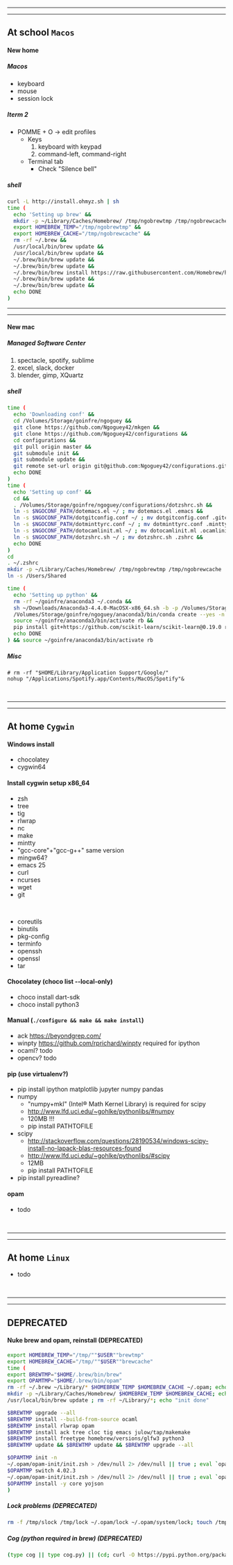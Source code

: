 
<br/>

----
----

## At school `Macos`

#### New home
##### Macos
- keyboard
- mouse
- session lock

##### Iterm 2
- POMME + O -> edit profiles
  - Keys
    1. keyboard with keypad
    2. command-left, command-right
  - Terminal tab
    - Check "Silence bell"

##### shell
```sh
curl -L http://install.ohmyz.sh | sh
time (
  echo 'Setting up brew' &&
  mkdir -p ~/Library/Caches/Homebrew/ /tmp/ngobrewtmp /tmp/ngobrewcache &&
  export HOMEBREW_TEMP="/tmp/ngobrewtmp" &&
  export HOMEBREW_CACHE="/tmp/ngobrewcache" &&
  rm -rf ~/.brew &&
  /usr/local/bin/brew update &&
  /usr/local/bin/brew update &&
  ~/.brew/bin/brew update &&
  ~/.brew/bin/brew update &&
  ~/.brew/bin/brew install https://raw.githubusercontent.com/Homebrew/homebrew-core/ecc7bdd8435ec3965ac7095efdead3bb49f378ed/Formula/emacs.rb ack tree cloc tig tmux &&
  ~/.brew/bin/brew update &&
  ~/.brew/bin/brew update &&
  echo DONE
)
```

----
----

#### New mac
##### Managed Software Center
1. spectacle, spotify, sublime
2. excel, slack, docker
3. blender, gimp, XQuartz

##### shell
```sh
time (
  echo 'Downloading conf' &&
  cd /Volumes/Storage/goinfre/ngoguey &&
  git clone https://github.com/Ngoguey42/mkgen &&
  git clone https://github.com/Ngoguey42/configurations &&
  cd configurations &&
  git pull origin master &&
  git submodule init &&
  git submodule update &&
  git remote set-url origin git@github.com:Ngoguey42/configurations.git &&
  echo DONE
)
time (
  echo 'Setting up conf' &&
  cd &&
  . /Volumes/Storage/goinfre/ngoguey/configurations/dotzshrc.sh &&
  ln -s $NGOCONF_PATH/dotemacs.el ~/ ; mv dotemacs.el .emacs &&
  ln -s $NGOCONF_PATH/dotgitconfig.conf ~/ ; mv dotgitconfig.conf .gitconfig &&
  ln -s $NGOCONF_PATH/dotminttyrc.conf ~/ ; mv dotminttyrc.conf .minttyrc &&
  ln -s $NGOCONF_PATH/dotocamlinit.ml ~/ ; mv dotocamlinit.ml .ocamlinit &&
  ln -s $NGOCONF_PATH/dotzshrc.sh ~/ ; mv dotzshrc.sh .zshrc &&
  echo DONE
)
cd
. ~/.zshrc
mkdir -p ~/Library/Caches/Homebrew/ /tmp/ngobrewtmp /tmp/ngobrewcache
ln -s /Users/Shared

time (
  echo 'Setting up python' &&
  rm -rf ~/goinfre/anaconda3 ~/.conda &&
  sh ~/Downloads/Anaconda3-4.4.0-MacOSX-x86_64.sh -b -p /Volumes/Storage/goinfre/ngoguey/anaconda3 &&
  /Volumes/Storage/goinfre/ngoguey/anaconda3/bin/conda create --yes -n rb python=3.6 gdal opencv scipy ipython matplotlib jupyter pandas pylint affine pytest pytest-cov affine shapely pep8 cython &&
  source ~/goinfre/anaconda3/bin/activate rb &&
  pip install git+https://github.com/scikit-learn/scikit-learn@0.19.0 rasterio fiona &&
  echo DONE
) && source ~/goinfre/anaconda3/bin/activate rb
```

##### Misc
```
# rm -rf "$HOME/Library/Application Support/Google/"
nohup "/Applications/Spotify.app/Contents/MacOS/Spotify"&
```

<br/>

----
----

## At home `Cygwin`

#### Windows install
- chocolatey
- cygwin64

#### Install cygwin setup x86_64
- zsh
- tree
- tig
- rlwrap
- nc
- make
- mintty
- "gcc-core"+"gcc-g++" same version
- mingw64?
- emacs 25
- curl
- ncurses
- wget
- git

<br/>

- coreutils
- binutils
- pkg-config
- terminfo
- openssh
- openssl
- tar

#### Chocolatey (choco list --local-only)
- choco install dart-sdk
- choco install python3

#### Manual (`./configure && make && make install`)
- ack https://beyondgrep.com/
- winpty https://github.com/rprichard/winpty required for ipython
- ocaml? todo
- opencv? todo

#### pip (use virtualenv?)
- pip install ipython matplotlib jupyter numpy pandas
- numpy
  - "numpy+mkl" (Intel® Math Kernel Library) is required for scipy
  - http://www.lfd.uci.edu/~gohlke/pythonlibs/#numpy
  - 120MB !!!
  - pip install PATHTOFILE
- scipy
  - http://stackoverflow.com/questions/28190534/windows-scipy-install-no-lapack-blas-resources-found
  - http://www.lfd.uci.edu/~gohlke/pythonlibs/#scipy
  - 12MB
  - pip install PATHTOFILE
- pip install pyreadline?

#### opam
- todo

<br/>

----
----

## At home `Linux`
- todo

<br/>

----
----

## DEPRECATED

#### Nuke brew and opam, reinstall (DEPRECATED)
```sh
export HOMEBREW_TEMP="/tmp/""$USER""brewtmp"
export HOMEBREW_CACHE="/tmp/""$USER""brewcache"
time (
export BREWTMP="$HOME/.brew/bin/brew"
export OPAMTMP="$HOME/.brew/bin/opam"
rm -rf ~/.brew ~/Library/* $HOMEBREW_TEMP $HOMEBREW_CACHE ~/.opam; echo "RM done"
mkdir -p ~/Library/Caches/Homebrew/ $HOMEBREW_TEMP $HOMEBREW_CACHE; echo "MKDIR done"
/usr/local/bin/brew update ; rm -rf ~/Library/*; echo "init done"

$BREWTMP upgrade --all
$BREWTMP install --build-from-source ocaml
$BREWTMP install rlwrap opam
$BREWTMP install ack tree cloc tig emacs julow/tap/makemake
$BREWTMP install freetype homebrew/versions/glfw3 python3
$BREWTMP update && $BREWTMP update && $BREWTMP upgrade --all

$OPAMTMP init -n
~/.opam/opam-init/init.zsh > /dev/null 2> /dev/null || true ; eval `opam config env`
$OPAMTMP switch 4.02.3
~/.opam/opam-init/init.zsh > /dev/null 2> /dev/null || true ; eval `opam config env`
$OPAMTMP install -y core yojson
)
```

##### Lock problems (DEPRECATED)
```sh
rm -f /tmp/slock /tmp/lock ~/.opam/lock ~/.opam/system/lock; touch /tmp/slock; touch /tmp/lock; ln -s /tmp/lock ~/.opam/lock; ln -s /tmp/slock ~/.opam/system/lock
```

##### Cog (python required in brew) (DEPRECATED)
```sh
(type cog || type cog.py) || (cd; curl -O https://pypi.python.org/packages/source/c/cogapp/cogapp-2.4.tar.gz && tar -zxvf cogapp-2.4.tar.gz && cd cogapp-2.4 && python3 setup.py install && cd && rm -rf cogapp-2.4 cogapp-2.4.tar.gz)
```
